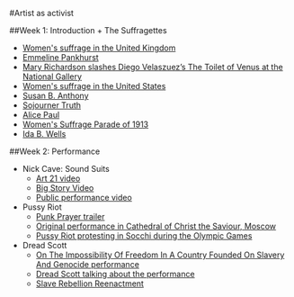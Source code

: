 #Artist as activist

##Week 1: Introduction + The Suffragettes
- [Women's suffrage in the United Kingdom](https://en.wikipedia.org/wiki/Women%27s_suffrage_in_the_United_Kingdom)
- [Emmeline Pankhurst](https://en.wikipedia.org/wiki/Emmeline_Pankhurst)
- [Mary Richardson slashes Diego Velaszuez’s The Toilet of Venus at the National Gallery](https://en.wikipedia.org/wiki/Mary_Richardson)
- [Women's suffrage in the United States](https://en.wikipedia.org/wiki/Women%27s_suffrage_in_the_United_States)
- [Susan B. Anthony](https://en.wikipedia.org/wiki/Susan_B._Anthony)
- [Sojourner Truth](https://www.youtube.com/watch?v=0sn8CUyvG2k)
- [Alice Paul](https://en.wikipedia.org/wiki/Alice_Paul)
- [Women's Suffrage Parade of 1913](https://www.theatlantic.com/photo/2013/03/100-years-ago-the-1913-womens-suffrage-parade/100465/)
- [Ida B. Wells](https://www.youtube.com/watch?v=fygjGXnaV9w)


##Week 2: Performance
- Nick Cave: Sound Suits 
	+ [Art 21 video](https://art21.org/watch/extended-play/nick-cave-thick-skin-short/)
	+ [Big Story Video](https://www.youtube.com/watch?time_continue=6&v=zDx99Ljo6YE&feature=emb_logo)
	+ [Public performance video](https://www.youtube.com/watch?reload=9&v=bQGJPSqWrOQ&feature=emb_logo)
- Pussy Riot
	+ [Punk Prayer trailer](https://www.youtube.com/watch?v=E8K8WRRzbQs)
	+ [Original performance in Cathedral of Christ the Saviour, Moscow](https://www.youtube.com/watch?v=PN5inCayfnM)
	+ [Pussy Riot protesting in Socchi during the Olympic Games](https://www.youtube.com/watch?v=FFrZfluKDrc)
- Dread Scott
	+ [On The Impossibility Of Freedom In A Country Founded On Slavery And Genocide performance](https://www.youtube.com/watch?v=rJ1gJjnwWQo)
	+ [Dread Scott talking about the performance](https://youtu.be/GOQQe5qad8E?t=4311)
	+ [Slave Rebellion Reenactment](https://www.youtube.com/watch?time_continue=1&v=v2to3S0iabE&feature=emb_logo)
	